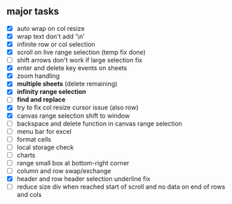 ## major tasks
- [x] auto wrap on col resize
- [x] wrap text don't add '\n'
- [x] infinite row or col selection
- [x] scroll on live range selection (temp fix done)
- [ ] shift arrows don't work if large selection fix
- [x] enter and delete key events on sheets
- [x] zoom handling
- [x] **multiple sheets** (delete remaining)
- [x] **infinity range selection**
- [ ] **find and replace**
- [x] try to fix col resize cursor issue (also row)
- [x] canvas range selection shift to window
- [ ] backspace and delete function in canvas range selection
- [ ] menu bar for excel
- [ ] format cells
- [ ] local storage check
- [ ] charts
- [ ] range small box at bottom-right corner
- [ ] column and row swap/exchange
- [x] header and row header selection underline fix
- [ ] reduce size div when reached start of scroll and no data on end of rows and cols

<!--format options
dbl click for auto resize (--col done--)
aggregate funstions (--func made--)
find --half done--
replace function
save locally full sheet
text wrap --done--
col and row infinity selection



col auto resize ignores wrap --done--
call text wrapper on col resize -->